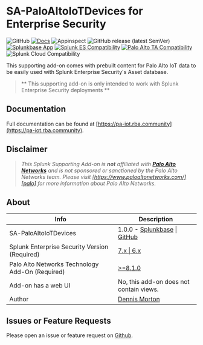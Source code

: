 # SA-PaloAltoIoTDevices for Enterprise Security

![GitHub](https://img.shields.io/github/license/rba-community/SA-PaloAltoIoTDevices)
[![Docs](https://github.com/rba-community/SA-PaloAltoIoTDevices/actions/workflows/docs.yml/badge.svg)](https://pa-iot.rba.community/)
![Appinspect](https://github.com/rba-community/SA-PaloAltoIoTDevices/actions/workflows/appinspect.yml/badge.svg)
![GitHub release (latest SemVer)](https://img.shields.io/github/v/release/rba-community/SA-PaloAltoIoTDevices)
[![Splunkbase App](https://img.shields.io/badge/Splunkbase-SA--PaloAltoIoTDevices-blue)](https://splunkbase.splunk.com/app/#TODO)
[![Splunk ES Compatibility](https://img.shields.io/badge/Splunk%20ES%20Compatibility-7.x%20|%206.x-success)](https://splunkbase.splunk.com/app/263)
[![Palo Alto TA Compatibility](https://img.shields.io/badge/Palo%20Alto%20TA%20Compatibility->=8.1.0-success)](https://splunkbase.splunk.com/app/2757)
![Splunk Cloud Compatibility](https://img.shields.io/badge/Splunk%20Cloud%20Ready-Victoria%20|%20Classic-informational?logo=splunk)

This supporting add-on comes with prebuilt content for Palo Alto IoT data to be easily used with Splunk Enterprise Security's Asset database.

> ** This supporting add-on is only intended to work with Splunk Enterprise Security deployments **

## Documentation

Full documentation can be found at [https://pa-iot.rba.community](https://pa-iot.rba.community).

## Disclaimer

> *This Splunk Supporting Add-on is __not__ affiliated with [__Palo Alto Networks__][palo] and is not sponsored or sanctioned by the Palo Alto Networks team. Please visit [https://www.paloaltonetworks.com/][palo] for more information about Palo Alto Networks.*

## About

Info | Description
------|----------
SA-PaloAltoIoTDevices | 1.0.0 - [Splunkbase](https://splunkbase.splunk.com/app/#TODO) \| [GitHub](https://github.com/rba-community/SA-PaloAltoIoTDevices/releases)
Splunk Enterprise Security Version (Required) | [7.x \| 6.x](https://splunkbase.splunk.com/app/263)
Palo Alto Networks Technology Add-On (Required) | [>=8.1.0](https://splunkbase.splunk.com/app/2757)
Add-on has a web UI | No, this add-on does not contain views.
Author | [Dennis Morton](https://www.linkedin.com/in/dennis-morton-627632/)

## Issues or Feature Requests

Please open an issue or feature request on [Github](https://github.com/rba-community/SA-PaloAltoIoTDevices/issues).

[palo]: https://www.paloaltonetworks.com/